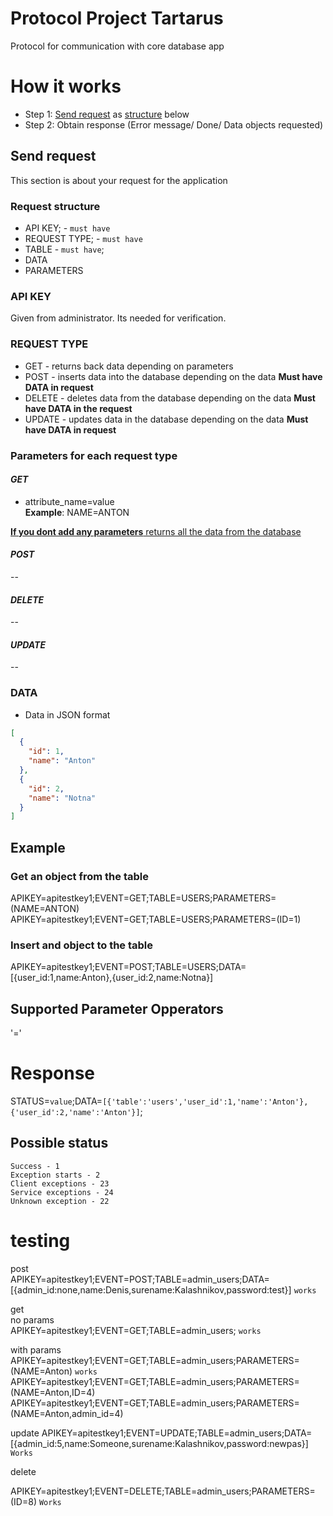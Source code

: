 # Protocol Project Tartarus

Protocol for communication with core database app

# How it works

* Step 1: [Send request](#send-request) as [structure](#request-structure) below
* Step 2: Obtain response (Error message/ Done/ Data objects requested)

## Send request

This section is about your request for the application

### Request structure

* API KEY; - `must have` <br>
* REQUEST TYPE; - `must have`<br>
* TABLE - `must have`; <br>
* DATA <br>
* PARAMETERS <br>

### API KEY

Given from administrator. Its needed for verification.

### REQUEST TYPE

* GET - returns back data depending on parameters
* POST - inserts data into the database depending on the data **Must have DATA in request**
* DELETE - deletes data from the database depending on the data **Must have DATA in the request**
* UPDATE - updates data in the database depending on the data **Must have DATA in request**

### Parameters for each request type

#### _GET_

* attribute_name=value <br>
  **Example**:
  NAME=ANTON <br>

<u>**If you dont add any parameters** returns all the data from the database</u>

#### _POST_

--

#### _DELETE_

--

#### _UPDATE_

--

### DATA

* Data in JSON format

```JSON
[
  {
    "id": 1,
    "name": "Anton"
  },
  {
    "id": 2,
    "name": "Notna"
  }
]
```

## Example

### Get an object from the table

APIKEY=apitestkey1;EVENT=GET;TABLE=USERS;PARAMETERS=(NAME=ANTON)
APIKEY=apitestkey1;EVENT=GET;TABLE=USERS;PARAMETERS=(ID=1)

### Insert and object to the table

APIKEY=apitestkey1;EVENT=POST;TABLE=USERS;DATA=[{user_id:1,name:Anton},{user_id:2,name:Notna}]

## Supported Parameter Opperators

'='

# Response

STATUS=`value`;DATA=`[{'table':'users','user_id':1,'name':'Anton'},{'user_id':2,'name':'Anton'}]`;

## Possible status

```
Success - 1
Exception starts - 2
Client exceptions - 23
Service exceptions - 24
Unknown exception - 22
```


# testing
post <br>
APIKEY=apitestkey1;EVENT=POST;TABLE=admin_users;DATA=[{admin_id:none,name:Denis,surename:Kalashnikov,password:test}] `works`

get <br>
no params <br>
APIKEY=apitestkey1;EVENT=GET;TABLE=admin_users; `works`

with params <br>
APIKEY=apitestkey1;EVENT=GET;TABLE=admin_users;PARAMETERS=(NAME=Anton) `works`
APIKEY=apitestkey1;EVENT=GET;TABLE=admin_users;PARAMETERS=(NAME=Anton,ID=4)
APIKEY=apitestkey1;EVENT=GET;TABLE=admin_users;PARAMETERS=(NAME=Anton,admin_id=4)


update
APIKEY=apitestkey1;EVENT=UPDATE;TABLE=admin_users;DATA=[{admin_id:5,name:Someone,surename:Kalashnikov,password:newpas}]       `Works`


delete 

APIKEY=apitestkey1;EVENT=DELETE;TABLE=admin_users;PARAMETERS=(ID=8)  `Works`
